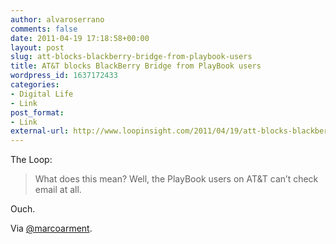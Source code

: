 ```yaml
---
author: alvaroserrano
comments: false
date: 2011-04-19 17:18:58+00:00
layout: post
slug: att-blocks-blackberry-bridge-from-playbook-users
title: AT&T blocks BlackBerry Bridge from PlayBook users
wordpress_id: 1637172433
categories:
- Digital Life
- Link
post_format:
- Link
external-url: http://www.loopinsight.com/2011/04/19/att-blocks-blackberry-bridge-from-playbook-users/
---
```


The Loop: 

<blockquote>What does this mean? Well, the PlayBook users on AT&T can’t check email at all.</blockquote>


Ouch.

Via [@marcoarment](https://twitter.com/marcoarment/status/60382205964324864).
